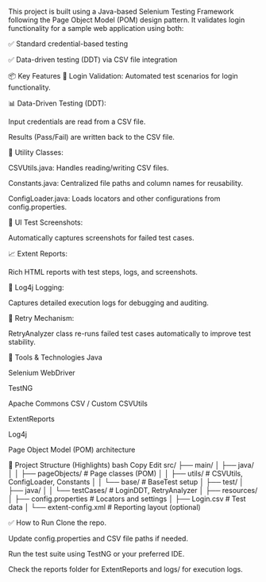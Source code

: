 This project is built using a Java-based Selenium Testing Framework following the Page Object Model (POM) design pattern. It validates login functionality for a sample web application using both:

✅ Standard credential-based testing

✅ Data-driven testing (DDT) via CSV file integration

📦 Key Features
🧪 Login Validation: Automated test scenarios for login functionality.

📊 Data-Driven Testing (DDT):

Input credentials are read from a CSV file.

Results (Pass/Fail) are written back to the CSV file.

🔧 Utility Classes:

CSVUtils.java: Handles reading/writing CSV files.

Constants.java: Centralized file paths and column names for reusability.

ConfigLoader.java: Loads locators and other configurations from config.properties.

📸 UI Test Screenshots:

Automatically captures screenshots for failed test cases.

📈 Extent Reports:

Rich HTML reports with test steps, logs, and screenshots.

📝 Log4j Logging:

Captures detailed execution logs for debugging and auditing.

🔁 Retry Mechanism:

RetryAnalyzer class re-runs failed test cases automatically to improve test stability.

🧰 Tools & Technologies
Java

Selenium WebDriver

TestNG

Apache Commons CSV / Custom CSVUtils

ExtentReports

Log4j

Page Object Model (POM) architecture

📁 Project Structure (Highlights)
bash
Copy
Edit
src/
├── main/
│   ├── java/
│   │   ├── pageObjects/          # Page classes (POM)
│   │   ├── utils/                # CSVUtils, ConfigLoader, Constants
│   │   └── base/                 # BaseTest setup
│
├── test/
│   ├── java/
│   │   └── testCases/            # LoginDDT, RetryAnalyzer
│
├── resources/
│   ├── config.properties         # Locators and settings
│   ├── Login.csv                 # Test data
│   └── extent-config.xml         # Reporting layout (optional)

✅ How to Run
Clone the repo.

Update config.properties and CSV file paths if needed.

Run the test suite using TestNG or your preferred IDE.

Check the reports folder for ExtentReports and logs/ for execution logs.

